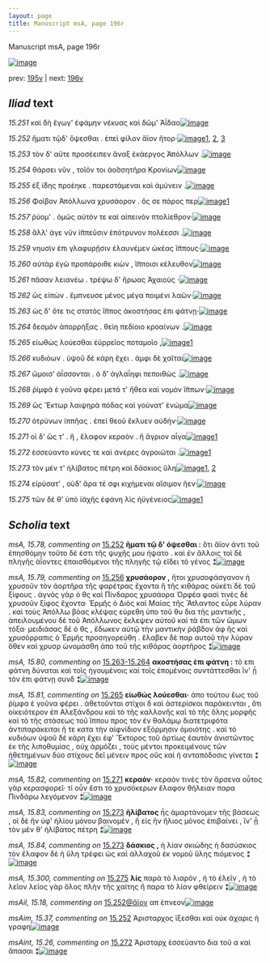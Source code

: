 ```yaml
---
layout: page
title: Manuscript msA, page 196r
---
```


Manuscript msA, page 196r

[![image](http://www.homermultitext.org/iipsrv?OBJ=IIP,1.0&FIF=/project/homer/pyramidal/deepzoom/hmt/vaimg/2017a/VA196RN_0367.tif&WID=100&CVT=JPEG)](http://www.homermultitext.org/ict2/?urn=urn:cite2:hmt:vaimg.2017a:VA196RN_0367)

prev:  [195v](../195v) | next:  [196v](../196v)

## *Iliad* text

*15.251* <a id="15.251"/> καὶ δὴ ἔγωγ' ἐφάμην νέκυας καὶ δῶμ' Ἀΐδαο[![image](http://www.homermultitext.org/iipsrv?OBJ=IIP,1.0&FIF=/project/homer/pyramidal/deepzoom/hmt/vaimg/2017a/VA196RN_0367.tif&RGN=0.165,0.1908,0.386,0.027&WID=1000&CVT=JPEG)](http://www.homermultitext.org/ict2/?urn=urn:cite2:hmt:vaimg.2017a:VA196RN_0367@0.165,0.1908,0.386,0.027)

*15.252* <a id="15.252"/> ἤματι τῷδ' ὄψεσθαι . ἐπεὶ φίλον ἄϊον ῆτορ·[![image](http://www.homermultitext.org/iipsrv?OBJ=IIP,1.0&FIF=/project/homer/pyramidal/deepzoom/hmt/vaimg/2017a/VA196RN_0367.tif&RGN=0.166,0.2096,0.36,0.027&WID=1000&CVT=JPEG)](http://www.homermultitext.org/ict2/?urn=urn:cite2:hmt:vaimg.2017a:VA196RN_0367@0.166,0.2096,0.36,0.027)[1](#msAim_15.37), [2](#msA_15.78), [3](#msAil_15.18)

*15.253* <a id="15.253"/> τὸν δ' αῦτε προσέειπεν ἄναξ ἑκάεργος Ἀπόλλων .[![image](http://www.homermultitext.org/iipsrv?OBJ=IIP,1.0&FIF=/project/homer/pyramidal/deepzoom/hmt/vaimg/2017a/VA196RN_0367.tif&RGN=0.167,0.2322,0.397,0.0233&WID=1000&CVT=JPEG)](http://www.homermultitext.org/ict2/?urn=urn:cite2:hmt:vaimg.2017a:VA196RN_0367@0.167,0.2322,0.397,0.0233)

*15.254* <a id="15.254"/> θάρσει νῦν , τοῖόν τοι ἀο̆σσητῆρα Κρονίων[![image](http://www.homermultitext.org/iipsrv?OBJ=IIP,1.0&FIF=/project/homer/pyramidal/deepzoom/hmt/vaimg/2017a/VA196RN_0367.tif&RGN=0.161,0.2464,0.349,0.027&WID=1000&CVT=JPEG)](http://www.homermultitext.org/ict2/?urn=urn:cite2:hmt:vaimg.2017a:VA196RN_0367@0.161,0.2464,0.349,0.027)

*15.255* <a id="15.255"/> ἐξ ί̈δης προέηκε . παρεστάμεναι καὶ ἀμύνειν .[![image](http://www.homermultitext.org/iipsrv?OBJ=IIP,1.0&FIF=/project/homer/pyramidal/deepzoom/hmt/vaimg/2017a/VA196RN_0367.tif&RGN=0.165,0.2675,0.385,0.027&WID=1000&CVT=JPEG)](http://www.homermultitext.org/ict2/?urn=urn:cite2:hmt:vaimg.2017a:VA196RN_0367@0.165,0.2675,0.385,0.027)

*15.256* <a id="15.256"/> Φοῖβον Ἀπόλλωνα χρυσάορον . ὅς σε πάρος περ[![image](http://www.homermultitext.org/iipsrv?OBJ=IIP,1.0&FIF=/project/homer/pyramidal/deepzoom/hmt/vaimg/2017a/VA196RN_0367.tif&RGN=0.169,0.2863,0.379,0.027&WID=1000&CVT=JPEG)](http://www.homermultitext.org/ict2/?urn=urn:cite2:hmt:vaimg.2017a:VA196RN_0367@0.169,0.2863,0.379,0.027)[1](#msA_15.79)

*15.257* <a id="15.257"/> ῥύομ' . ὁμῶς αὐτόν τε καὶ αἰπεινὸν πτολίεθρον·[![image](http://www.homermultitext.org/iipsrv?OBJ=IIP,1.0&FIF=/project/homer/pyramidal/deepzoom/hmt/vaimg/2017a/VA196RN_0367.tif&RGN=0.167,0.3058,0.403,0.027&WID=1000&CVT=JPEG)](http://www.homermultitext.org/ict2/?urn=urn:cite2:hmt:vaimg.2017a:VA196RN_0367@0.167,0.3058,0.403,0.027)

*15.258* <a id="15.258"/> ἂλλ' άγε νῦν ἱ̈ππεῦσιν ἐπότρυνον πολέεσσι .[![image](http://www.homermultitext.org/iipsrv?OBJ=IIP,1.0&FIF=/project/homer/pyramidal/deepzoom/hmt/vaimg/2017a/VA196RN_0367.tif&RGN=0.162,0.3253,0.371,0.027&WID=1000&CVT=JPEG)](http://www.homermultitext.org/ict2/?urn=urn:cite2:hmt:vaimg.2017a:VA196RN_0367@0.162,0.3253,0.371,0.027)

*15.259* <a id="15.259"/> νηυσὶν ἐπι γλαφυρῇσιν ἐλαυνέμεν ὠκέας ἵ̈ππους·[![image](http://www.homermultitext.org/iipsrv?OBJ=IIP,1.0&FIF=/project/homer/pyramidal/deepzoom/hmt/vaimg/2017a/VA196RN_0367.tif&RGN=0.163,0.3434,0.433,0.0316&WID=1000&CVT=JPEG)](http://www.homermultitext.org/ict2/?urn=urn:cite2:hmt:vaimg.2017a:VA196RN_0367@0.163,0.3434,0.433,0.0316)

*15.260* <a id="15.260"/> αὐτὰρ ἐγὼ προπάροιθε κιὼν , ἵ̈πποισι κέλευθον[![image](http://www.homermultitext.org/iipsrv?OBJ=IIP,1.0&FIF=/project/homer/pyramidal/deepzoom/hmt/vaimg/2017a/VA196RN_0367.tif&RGN=0.165,0.3599,0.405,0.0316&WID=1000&CVT=JPEG)](http://www.homermultitext.org/ict2/?urn=urn:cite2:hmt:vaimg.2017a:VA196RN_0367@0.165,0.3599,0.405,0.0316)

*15.261* <a id="15.261"/> πᾶσαν λειανέω . τρέψω δ' ἥρωας Ἀχαιούς ·[![image](http://www.homermultitext.org/iipsrv?OBJ=IIP,1.0&FIF=/project/homer/pyramidal/deepzoom/hmt/vaimg/2017a/VA196RN_0367.tif&RGN=0.165,0.3779,0.391,0.0316&WID=1000&CVT=JPEG)](http://www.homermultitext.org/ict2/?urn=urn:cite2:hmt:vaimg.2017a:VA196RN_0367@0.165,0.3779,0.391,0.0316)

*15.262* <a id="15.262"/> ὣς εἰπὼν . ἔμπνευσε μένος μέγα ποιμένι λαῶν·[![image](http://www.homermultitext.org/iipsrv?OBJ=IIP,1.0&FIF=/project/homer/pyramidal/deepzoom/hmt/vaimg/2017a/VA196RN_0367.tif&RGN=0.165,0.3989,0.424,0.0248&WID=1000&CVT=JPEG)](http://www.homermultitext.org/ict2/?urn=urn:cite2:hmt:vaimg.2017a:VA196RN_0367@0.165,0.3989,0.424,0.0248)

*15.263* <a id="15.263"/> ὡς δ' ὅτε τις στατὸς ἵ̈ππος ἀκοστήσας ἐπι φάτνῃ·[![image](http://www.homermultitext.org/iipsrv?OBJ=IIP,1.0&FIF=/project/homer/pyramidal/deepzoom/hmt/vaimg/2017a/VA196RN_0367.tif&RGN=0.163,0.4207,0.424,0.0248&WID=1000&CVT=JPEG)](http://www.homermultitext.org/ict2/?urn=urn:cite2:hmt:vaimg.2017a:VA196RN_0367@0.163,0.4207,0.424,0.0248)

*15.264* <a id="15.264"/> δεσμὸν ἀπορρήξας . θείη πεδίοιο κροαίνων .[![image](http://www.homermultitext.org/iipsrv?OBJ=IIP,1.0&FIF=/project/homer/pyramidal/deepzoom/hmt/vaimg/2017a/VA196RN_0367.tif&RGN=0.167,0.438,0.396,0.0248&WID=1000&CVT=JPEG)](http://www.homermultitext.org/ict2/?urn=urn:cite2:hmt:vaimg.2017a:VA196RN_0367@0.167,0.438,0.396,0.0248)

*15.265* <a id="15.265"/> εἰωθὼς λούεσθαι ἐϋρρεῖος ποταμοῖο ,[![image](http://www.homermultitext.org/iipsrv?OBJ=IIP,1.0&FIF=/project/homer/pyramidal/deepzoom/hmt/vaimg/2017a/VA196RN_0367.tif&RGN=0.17,0.4576,0.341,0.0248&WID=1000&CVT=JPEG)](http://www.homermultitext.org/ict2/?urn=urn:cite2:hmt:vaimg.2017a:VA196RN_0367@0.17,0.4576,0.341,0.0248)[1](#msA_15.81)

*15.266* <a id="15.266"/> κυδιόων . ὑψοῦ δὲ κάρη ἔχει . ἀμφι δὲ χαῖται[![image](http://www.homermultitext.org/iipsrv?OBJ=IIP,1.0&FIF=/project/homer/pyramidal/deepzoom/hmt/vaimg/2017a/VA196RN_0367.tif&RGN=0.173,0.4733,0.383,0.0285&WID=1000&CVT=JPEG)](http://www.homermultitext.org/ict2/?urn=urn:cite2:hmt:vaimg.2017a:VA196RN_0367@0.173,0.4733,0.383,0.0285)

*15.267* <a id="15.267"/> ὤμοισ' ἀΐσσονται . ὁ δ̀' ἀγλαΐηφι πεποιθὼς .[![image](http://www.homermultitext.org/iipsrv?OBJ=IIP,1.0&FIF=/project/homer/pyramidal/deepzoom/hmt/vaimg/2017a/VA196RN_0367.tif&RGN=0.167,0.4921,0.371,0.0285&WID=1000&CVT=JPEG)](http://www.homermultitext.org/ict2/?urn=urn:cite2:hmt:vaimg.2017a:VA196RN_0367@0.167,0.4921,0.371,0.0285)

*15.268* <a id="15.268"/> ῥίμφά ἑ γοῦνα φέρει μετά τ' ἤθεα καὶ νομὸν ἵ̈ππων·[![image](http://www.homermultitext.org/iipsrv?OBJ=IIP,1.0&FIF=/project/homer/pyramidal/deepzoom/hmt/vaimg/2017a/VA196RN_0367.tif&RGN=0.171,0.5109,0.42,0.0285&WID=1000&CVT=JPEG)](http://www.homermultitext.org/ict2/?urn=urn:cite2:hmt:vaimg.2017a:VA196RN_0367@0.171,0.5109,0.42,0.0285)

*15.269* <a id="15.269"/> ὣς Ἕκτωρ λαιψηρὰ πόδας καὶ γούνατ' ἐνώμα[![image](http://www.homermultitext.org/iipsrv?OBJ=IIP,1.0&FIF=/project/homer/pyramidal/deepzoom/hmt/vaimg/2017a/VA196RN_0367.tif&RGN=0.167,0.5327,0.42,0.0285&WID=1000&CVT=JPEG)](http://www.homermultitext.org/ict2/?urn=urn:cite2:hmt:vaimg.2017a:VA196RN_0367@0.167,0.5327,0.42,0.0285)

*15.270* <a id="15.270"/> ὀτρύνων ἱππῆας . ἐπεὶ θεοῦ ἔκλυεν αὐδήν·[![image](http://www.homermultitext.org/iipsrv?OBJ=IIP,1.0&FIF=/project/homer/pyramidal/deepzoom/hmt/vaimg/2017a/VA196RN_0367.tif&RGN=0.165,0.5537,0.403,0.0233&WID=1000&CVT=JPEG)](http://www.homermultitext.org/ict2/?urn=urn:cite2:hmt:vaimg.2017a:VA196RN_0367@0.165,0.5537,0.403,0.0233)

*15.271* <a id="15.271"/> οἱ δ' ὥς τ' . ἢ , ἔλαφον κεραὸν . ἢ ἄγριον αἶγα[![image](http://www.homermultitext.org/iipsrv?OBJ=IIP,1.0&FIF=/project/homer/pyramidal/deepzoom/hmt/vaimg/2017a/VA196RN_0367.tif&RGN=0.163,0.5725,0.381,0.024&WID=1000&CVT=JPEG)](http://www.homermultitext.org/ict2/?urn=urn:cite2:hmt:vaimg.2017a:VA196RN_0367@0.163,0.5725,0.381,0.024)[1](#msA_15.82)

*15.272* <a id="15.272"/> ἐσσεύαντο κύνες τε καὶ ἀνέρες ἀγροιῶται .[![image](http://www.homermultitext.org/iipsrv?OBJ=IIP,1.0&FIF=/project/homer/pyramidal/deepzoom/hmt/vaimg/2017a/VA196RN_0367.tif&RGN=0.165,0.5905,0.381,0.024&WID=1000&CVT=JPEG)](http://www.homermultitext.org/ict2/?urn=urn:cite2:hmt:vaimg.2017a:VA196RN_0367@0.165,0.5905,0.381,0.024)[1](#msAint_15.26)

*15.273* <a id="15.273"/> τὸν μέν τ' ἠλίβατος πέτρη καὶ δάσκιος ὕλη[![image](http://www.homermultitext.org/iipsrv?OBJ=IIP,1.0&FIF=/project/homer/pyramidal/deepzoom/hmt/vaimg/2017a/VA196RN_0367.tif&RGN=0.16,0.6093,0.395,0.024&WID=1000&CVT=JPEG)](http://www.homermultitext.org/ict2/?urn=urn:cite2:hmt:vaimg.2017a:VA196RN_0367@0.16,0.6093,0.395,0.024)[1](#msA_15.84), [2](#msA_15.83)

*15.274* <a id="15.274"/> εἰρύσατ' , οὐδ' ἄρα τέ σφι κιχήμεναι αἴσιμον ῆεν·[![image](http://www.homermultitext.org/iipsrv?OBJ=IIP,1.0&FIF=/project/homer/pyramidal/deepzoom/hmt/vaimg/2017a/VA196RN_0367.tif&RGN=0.16,0.6273,0.418,0.024&WID=1000&CVT=JPEG)](http://www.homermultitext.org/ict2/?urn=urn:cite2:hmt:vaimg.2017a:VA196RN_0367@0.16,0.6273,0.418,0.024)

*15.275* <a id="15.275"/> τῶν δέ θ' ὑπὸ ἰ̈αχῆς ἐφάνη λὶς ἠϋγένειος[![image](http://www.homermultitext.org/iipsrv?OBJ=IIP,1.0&FIF=/project/homer/pyramidal/deepzoom/hmt/vaimg/2017a/VA196RN_0367.tif&RGN=0.16,0.6454,0.398,0.0383&WID=1000&CVT=JPEG)](http://www.homermultitext.org/ict2/?urn=urn:cite2:hmt:vaimg.2017a:VA196RN_0367@0.16,0.6454,0.398,0.0383)[1](#msA_15.300)

## *Scholia* text

*msA, 15.78, commenting on* [15.252](#15.252)  <a id="msA_15.78"/> **ἥματι τῷ δ' όψεσθαι :** ὅτι ἄϊον ἀντι τοῦ ἐπησθόμην τοῦτο δέ ἐστι τῆς ψυχῆς μου ήψατο . καὶ ἐν ἄλλοις τοὶ δὲ πληγῆς ἀΐοντες ἐπαισθόμενοι τῆς πληγῆς τῷ εἴδει τὸ γένος ⁑[![image](http://www.homermultitext.org/iipsrv?OBJ=IIP,1.0&FIF=/project/homer/pyramidal/deepzoom/hmt/vaimg/2017a/VA196RN_0367.tif&RGN=0.158,0.0826,0.614,0.0376&WID=1000&CVT=JPEG)](http://www.homermultitext.org/ict2/?urn=urn:cite2:hmt:vaimg.2017a:VA196RN_0367@0.158,0.0826,0.614,0.0376)

*msA, 15.79, commenting on* [15.256](#15.256)  <a id="msA_15.79"/> **χρυσάορον ,** ἤτοι χρυσοφάσγανον ἠ χρυσοῦν τὸν ἀορτῆρα τῆς φαρέτρας ἔχοντα ἢ τῆς κιθάρας οὐκέτι δὲ τοῦ ξίφους . ἁγνὸς γὰρ ὁ θς καὶ Πίνδαρος χρυσάορα Ὀρφέα φασὶ τινὲς δὲ χρυσοῦν ξίφος ἔχοντα· Ἑρμῆς ὁ Διὸς καὶ Μαίας τῆς Ἄτλαντος εὗρε λύραν . καὶ τοὺς Ἀπόλλω βόας κλέψας εὑρεθη ὑπο τοῦ θυ δια τῆς μαντικῆς , ἀπειλουμένου δὲ τοῦ Ἀπόλλωνος ἔκλεψεν αὐτοῦ καὶ τὰ ἐπι τῶν ὤμων τόξα· μειδιάσας δὲ ὁ θς , ἔδωκεν αὐτῷ τὴν μαντικὴν ῥάβδον ἀφ ῆς καὶ χρυσόρραπις ὁ Ἑρμῆς προσηγορεύθη . ἔλαβεν δὲ παρ αυτοῦ τὴν λύραν ὅθεν καὶ χρυσρ ὠνομάσθη ἀπο τοῦ τῆς κιθάρας ἀορτῆρος ⁑[![image](http://www.homermultitext.org/iipsrv?OBJ=IIP,1.0&FIF=/project/homer/pyramidal/deepzoom/hmt/vaimg/2017a/VA196RN_0367.tif&RGN=0.577,0.2885,0.212,0.1758&WID=1000&CVT=JPEG)](http://www.homermultitext.org/ict2/?urn=urn:cite2:hmt:vaimg.2017a:VA196RN_0367@0.577,0.2885,0.212,0.1758)

*msA, 15.80, commenting on* [15.263-15.264](#15.263-15.264)  <a id="msA_15.80"/> **ακοστήσας ἐπι φάτνη :** τὸ επι φάτνη δύναται καὶ τοῖς ἠγουμένοις καὶ τοῖς ἑπομένοις συντάττεσθαι ἵν' ᾖ τὸν ἐπι φάτνῃ συνδ ⁑[![image](http://www.homermultitext.org/iipsrv?OBJ=IIP,1.0&FIF=/project/homer/pyramidal/deepzoom/hmt/vaimg/2017a/VA196RN_0367.tif&RGN=0.575,0.4583,0.225,0.0473&WID=1000&CVT=JPEG)](http://www.homermultitext.org/ict2/?urn=urn:cite2:hmt:vaimg.2017a:VA196RN_0367@0.575,0.4583,0.225,0.0473)

*msA, 15.81, commenting on* [15.265](#15.265)  <a id="msA_15.81"/> **εἰωθὼς λούεσθαι·** ἀπο τούτου ἕως τοῦ ῥίμφα ἑ γοῦνα φέρει . ἀθετοῦνται στίχοι δ καὶ ἀστερίσκοι παράκεινται , ὅτι οἱκειότερον ἐπ Αλεξάνδρου καὶ τὸ τῆς καλλονῆς καὶ τὸ τῆς ὅλης μορφῆς καὶ τὸ τῆς στάσεως τοῦ ἵππου προς τὸν ἐν θαλάμῳ διατετριφότα ἀντιπαράκειται ἥ τε κατα τὴν αἰφνίδιον εξόρμησιν ὁμοιότης . καὶ τὸ κυδιόων ὑψοῦ δὲ κάρη ἔχει ἐφ' Ἕκτορος τοῦ ἀρτίως ἑαυτὸν ἀνιστῶντος ἐκ τῆς λιποθυμίας , οὐχ ἁρμόζει , τοὺς μέντοι προκειμένους τῶν ἡθετημένων δύο στίχους δεῖ μένειν προς οὓς καὶ ἡ ανταπόδοσις γίνεται ⁑[![image](http://www.homermultitext.org/iipsrv?OBJ=IIP,1.0&FIF=/project/homer/pyramidal/deepzoom/hmt/vaimg/2017a/VA196RN_0367.tif&RGN=0.57,0.5004,0.221,0.1781&WID=1000&CVT=JPEG)](http://www.homermultitext.org/ict2/?urn=urn:cite2:hmt:vaimg.2017a:VA196RN_0367@0.57,0.5004,0.221,0.1781)

*msA, 15.82, commenting on* [15.271](#15.271)  <a id="msA_15.82"/> **κεραόν·** κεραὸν τινὲς τὸν ἄρσενα οὗτος γὰρ κερασφορεῖ· τί οὖν ἔστι τὸ χρυσόκερων ἔλαφον θήλειαν παρα Πινδάρω λεγόμενον ⁑[![image](http://www.homermultitext.org/iipsrv?OBJ=IIP,1.0&FIF=/project/homer/pyramidal/deepzoom/hmt/vaimg/2017a/VA196RN_0367.tif&RGN=0.153,0.6792,0.627,0.0331&WID=1000&CVT=JPEG)](http://www.homermultitext.org/ict2/?urn=urn:cite2:hmt:vaimg.2017a:VA196RN_0367@0.153,0.6792,0.627,0.0331)

*msA, 15.83, commenting on* [15.273](#15.273)  <a id="msA_15.83"/> **ἢλίβατος** ἧς ἁμαρτάνομεν τῆς βάσεως , οἱ δὲ ἣν ὑφ' ἡλίου μόνου βαινομέν , ἢ εἰς ἣν ἥλιος μόνος ἐπιβαίνει , ἵν' ᾖ τὸν μέν θ' ἡλίβατος πέτρη ⁑[![image](http://www.homermultitext.org/iipsrv?OBJ=IIP,1.0&FIF=/project/homer/pyramidal/deepzoom/hmt/vaimg/2017a/VA196RN_0367.tif&RGN=0.154,0.6972,0.627,0.0331&WID=1000&CVT=JPEG)](http://www.homermultitext.org/ict2/?urn=urn:cite2:hmt:vaimg.2017a:VA196RN_0367@0.154,0.6972,0.627,0.0331)

*msA, 15.84, commenting on* [15.273](#15.273)  <a id="msA_15.84"/> **δάσκιος ,** ἡ λίαν σκιώδης ἡ δασύσκιος τὸν ἔλαφον δὲ ἡ ὕλη τρέφει ὡς καὶ ἀλλαχοῦ ἐκ νομοῦ ὕλης πιόμενος ⁑[![image](http://www.homermultitext.org/iipsrv?OBJ=IIP,1.0&FIF=/project/homer/pyramidal/deepzoom/hmt/vaimg/2017a/VA196RN_0367.tif&RGN=0.273,0.7122,0.516,0.0218&WID=1000&CVT=JPEG)](http://www.homermultitext.org/ict2/?urn=urn:cite2:hmt:vaimg.2017a:VA196RN_0367@0.273,0.7122,0.516,0.0218)

*msA, 15.300, commenting on* [15.275](#15.275)  <a id="msA_15.300"/> **λίς** παρὰ τὸ λιαρόν , ἠ τὸ ἑλεῖν , ἠ τὸ λεῖον λεῖος γὰρ ὅλος πλὴν τῆς χαίτης ἢ παρα τὸ λίαν φθείρειν ⁑[![image](http://www.homermultitext.org/iipsrv?OBJ=IIP,1.0&FIF=/project/homer/pyramidal/deepzoom/hmt/vaimg/2017a/VA196RN_0367.tif&RGN=0.153,0.7205,0.466,0.0233&WID=1000&CVT=JPEG)](http://www.homermultitext.org/ict2/?urn=urn:cite2:hmt:vaimg.2017a:VA196RN_0367@0.153,0.7205,0.466,0.0233)

*msAil, 15.18, commenting on* [15.252@ἄϊον](#15.252@ἄϊον)  <a id="msAil_15.18"/> απ έπνεον[![image](http://www.homermultitext.org/iipsrv?OBJ=IIP,1.0&FIF=/project/homer/pyramidal/deepzoom/hmt/vaimg/2017a/VA196RN_0367.tif&RGN=0.452,0.2096,0.046,0.0143&WID=1000&CVT=JPEG)](http://www.homermultitext.org/ict2/?urn=urn:cite2:hmt:vaimg.2017a:VA196RN_0367@0.452,0.2096,0.046,0.0143)

*msAim, 15.37, commenting on* [15.252](#15.252)  <a id="msAim_15.37"/> Ἀρισταρχος ϊξεσθαι καὶ οὐκ άχαρις ἡ γραφη[![image](http://www.homermultitext.org/iipsrv?OBJ=IIP,1.0&FIF=/project/homer/pyramidal/deepzoom/hmt/vaimg/2017a/VA196RN_0367.tif&RGN=0.539,0.2074,0.119,0.0323&WID=1000&CVT=JPEG)](http://www.homermultitext.org/ict2/?urn=urn:cite2:hmt:vaimg.2017a:VA196RN_0367@0.539,0.2074,0.119,0.0323)

*msAint, 15.26, commenting on* [15.272](#15.272)  <a id="msAint_15.26"/> Ἀρισταρχ ἐσσεύαντο δια τοῦ α καὶ ἅπασαι ⁑[![image](http://www.homermultitext.org/iipsrv?OBJ=IIP,1.0&FIF=/project/homer/pyramidal/deepzoom/hmt/vaimg/2017a/VA196RN_0367.tif&RGN=0.091,0.5898,0.072,0.0413&WID=1000&CVT=JPEG)](http://www.homermultitext.org/ict2/?urn=urn:cite2:hmt:vaimg.2017a:VA196RN_0367@0.091,0.5898,0.072,0.0413)